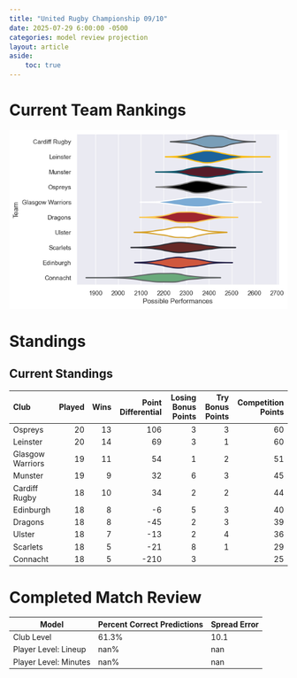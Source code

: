 ```yaml
---  
title: "United Rugby Championship 09/10"  
date: 2025-07-29 6:00:00 -0500  
categories: model review projection  
layout: article  
aside:  
    toc: true  
---
```

# Current Team Rankings


![Club Rankings](plots/rankings_United_Rugby_Championship_0910.png)
# Standings

## Current Standings


| Club             |   Played |   Wins |   Point Differential |   Losing Bonus Points |   Try Bonus Points |   Competition Points |
|:-----------------|---------:|-------:|---------------------:|----------------------:|-------------------:|---------------------:|
| Ospreys          |       20 |     13 |                  106 |                     3 |                  3 |                   60 |
| Leinster         |       20 |     14 |                   69 |                     3 |                  1 |                   60 |
| Glasgow Warriors |       19 |     11 |                   54 |                     1 |                  2 |                   51 |
| Munster          |       19 |      9 |                   32 |                     6 |                  3 |                   45 |
| Cardiff Rugby    |       18 |     10 |                   34 |                     2 |                  2 |                   44 |
| Edinburgh        |       18 |      8 |                   -6 |                     5 |                  3 |                   40 |
| Dragons          |       18 |      8 |                  -45 |                     2 |                  3 |                   39 |
| Ulster           |       18 |      7 |                  -13 |                     2 |                  4 |                   36 |
| Scarlets         |       18 |      5 |                  -21 |                     8 |                  1 |                   29 |
| Connacht         |       18 |      5 |                 -210 |                     3 |                    |                   25 |



# Completed Match Review


| Model | Percent Correct Predictions | Spread Error |
| ------ | ------ | ------ |
| Club Level | 61.3% | 10.1 |
| Player Level: Lineup | nan% | nan |
| Player Level: Minutes | nan% | nan |


